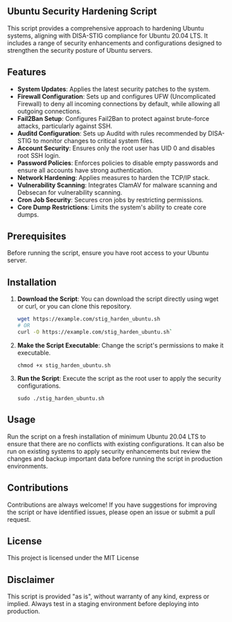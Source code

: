 ## Ubuntu Security Hardening Script

This script provides a comprehensive approach to hardening Ubuntu systems, aligning with DISA-STIG compliance for Ubuntu 20.04 LTS. It includes a range of security enhancements and configurations designed to strengthen the security posture of Ubuntu servers.

## Features

- **System Updates**: Applies the latest security patches to the system.
- **Firewall Configuration**: Sets up and configures UFW (Uncomplicated Firewall) to deny all incoming connections by default, while allowing all outgoing connections.
- **Fail2Ban Setup**: Configures Fail2Ban to protect against brute-force attacks, particularly against SSH.
- **Auditd Configuration**: Sets up Auditd with rules recommended by DISA-STIG to monitor changes to critical system files.
- **Account Security**: Ensures only the root user has UID 0 and disables root SSH login.
- **Password Policies**: Enforces policies to disable empty passwords and ensure all accounts have strong authentication.
- **Network Hardening**: Applies measures to harden the TCP/IP stack.
- **Vulnerability Scanning**: Integrates ClamAV for malware scanning and Debsecan for vulnerability scanning.
- **Cron Job Security**: Secures cron jobs by restricting permissions.
- **Core Dump Restrictions**: Limits the system's ability to create core dumps.

## Prerequisites

Before running the script, ensure you have root access to your Ubuntu  server.

## Installation

1. **Download the Script**:
   You can download the script directly using wget or curl, or you can clone this repository.

   ```bash
   wget https://example.com/stig_harden_ubuntu.sh
   # OR
   curl -O https://example.com/stig_harden_ubuntu.sh` 

2.  **Make the Script Executable**: Change the script's permissions to make it executable.
    
  
    
    `chmod +x stig_harden_ubuntu.sh` 
    
3.  **Run the Script**: Execute the script as the root user to apply the security configurations.
    
   
    
    `sudo ./stig_harden_ubuntu.sh` 
    

## Usage

Run the script on a fresh installation of minimum Ubuntu 20.04 LTS to ensure that there are no conflicts with existing configurations. It can also be run on existing systems to apply security enhancements but review the changes and backup important data before running the script in production environments.

## Contributions

Contributions are always welcome! If you have suggestions for improving the script or have identified issues, please open an issue or submit a pull request.

## License

This project is licensed under the MIT License 

## Disclaimer

This script is provided "as is", without warranty of any kind, express or implied. Always test in a staging environment before deploying into production.
